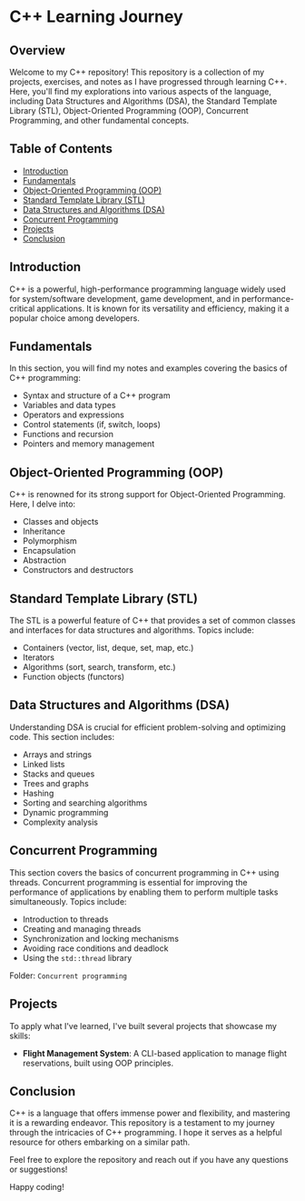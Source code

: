 # C++ Learning Journey

## Overview
Welcome to my C++ repository! This repository is a collection of my projects, exercises, and notes as I have progressed through learning C++. Here, you'll find my explorations into various aspects of the language, including Data Structures and Algorithms (DSA), the Standard Template Library (STL), Object-Oriented Programming (OOP), Concurrent Programming, and other fundamental concepts.

## Table of Contents
- [Introduction](#introduction)
- [Fundamentals](#fundamentals)
- [Object-Oriented Programming (OOP)](#object-oriented-programming-oop)
- [Standard Template Library (STL)](#standard-template-library-stl)
- [Data Structures and Algorithms (DSA)](#data-structures-and-algorithms-dsa)
- [Concurrent Programming](#concurrent-programming)
- [Projects](#projects)
- [Conclusion](#conclusion)

## Introduction
C++ is a powerful, high-performance programming language widely used for system/software development, game development, and in performance-critical applications. It is known for its versatility and efficiency, making it a popular choice among developers.

## Fundamentals
In this section, you will find my notes and examples covering the basics of C++ programming:
- Syntax and structure of a C++ program
- Variables and data types
- Operators and expressions
- Control statements (if, switch, loops)
- Functions and recursion
- Pointers and memory management

## Object-Oriented Programming (OOP)
C++ is renowned for its strong support for Object-Oriented Programming. Here, I delve into:
- Classes and objects
- Inheritance
- Polymorphism
- Encapsulation
- Abstraction
- Constructors and destructors

## Standard Template Library (STL)
The STL is a powerful feature of C++ that provides a set of common classes and interfaces for data structures and algorithms. Topics include:
- Containers (vector, list, deque, set, map, etc.)
- Iterators
- Algorithms (sort, search, transform, etc.)
- Function objects (functors)

## Data Structures and Algorithms (DSA)
Understanding DSA is crucial for efficient problem-solving and optimizing code. This section includes:
- Arrays and strings
- Linked lists
- Stacks and queues
- Trees and graphs
- Hashing
- Sorting and searching algorithms
- Dynamic programming
- Complexity analysis

## Concurrent Programming
This section covers the basics of concurrent programming in C++ using threads. Concurrent programming is essential for improving the performance of applications by enabling them to perform multiple tasks simultaneously. Topics include:
- Introduction to threads
- Creating and managing threads
- Synchronization and locking mechanisms
- Avoiding race conditions and deadlock
- Using the `std::thread` library

Folder: `Concurrent programming`

## Projects
To apply what I've learned, I've built several projects that showcase my skills:
- **Flight Management System**: A CLI-based application to manage flight reservations, built using OOP principles.

## Conclusion
C++ is a language that offers immense power and flexibility, and mastering it is a rewarding endeavor. This repository is a testament to my journey through the intricacies of C++ programming. I hope it serves as a helpful resource for others embarking on a similar path.

Feel free to explore the repository and reach out if you have any questions or suggestions!

Happy coding!
